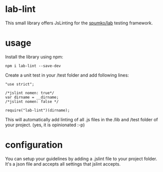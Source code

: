 lab-lint
========

This small library offers JsLinting for the [spumko/lab](https://github.com/spumko/lab) testing framework. 

usage
=====

Install the library using npm:

```
npm i lab-lint --save-dev
```

Create a unit test in your /test folder and add following lines:

```
"use strict";

/*jslint nomen: true*/
var dirname = __dirname;
/*jslint nomen: false */

require("lab-lint")(dirname);
```

This will automatically add linting of all .js files in the /lib and /test folder of your project. (yes, it is opinionated :-p)

configuration
=============

You can setup your guidelines by adding a .jslint file to your project folder. It's a json file and accepts all settings that jslint
accepts.
